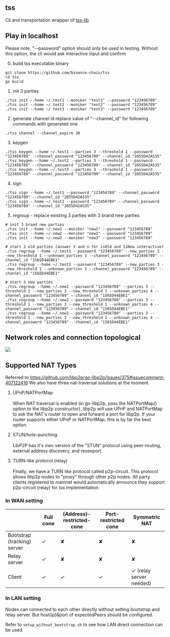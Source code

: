 tss
---

Cli and transportation wrapper of [tss-lib](https://github.com/binance-chain/tss-lib)

## Play in localhost

Please note, "--password" option should only be used in testing. 
Without this option, the cli would ask interactive input and confirm

0. build tss executable binary
```
git clone https://github.com/binance-chain/tss
cd tss
go build
```

1. init 3 parties
```
./tss init --home ~/.test1 --moniker "test1" --password "123456789"
./tss init --home ~/.test2 --moniker "test2" --password "123456789"
./tss init --home ~/.test3 --moniker "test3" --password "123456789"
```

2. generate channel id
replace value of "--channel_id" for following commands with generated one
```
./tss channel --channel_expire 30
```

3. keygen 
```
./tss keygen --home ~/.test1 --parties 3 --threshold 1 --password "123456789" --channel_password "123456789" --channel_id "2855D42A535"   
./tss keygen --home ~/.test2 --parties 3 --threshold 1 --password "123456789" --channel_password "123456789" --channel_id "2855D42A535"            
./tss keygen --home ~/.test3 --parties 3 --threshold 1 --password "123456789" --channel_password "123456789" --channel_id "2855D42A535" 

```

4. sign
```
./tss sign --home ~/.test1 --password "123456789" --channel_password "123456789" --channel_id "2855D42A535" 
./tss sign --home ~/.test2 --password "123456789" --channel_password "123456789" --channel_id "2855D42A535" 
```

5. regroup - replace existing 3 parties with 3 brand new parties
```
# init 3 brand new parties
./tss init --home ~/.new1 --moniker "new1" --password "123456789"
./tss init --home ~/.new2 --moniker "new2" --password "123456789"
./tss init --home ~/.new3 --moniker "new3" --password "123456789"

# start 2 old parties (answer Y and n for isOld and IsNew interactive)
./tss regroup --home ~/.test1 --password "123456789" --new_parties 3 --new_threshold 1 --unknown_parties 3 --channel_password "123456789" --channel_id "1565D44EBE1"
./tss regroup --home ~/.test2 --password "123456789" --new_parties 3 --new_threshold 1 --unknown_parties 3 --channel_password "123456789" --channel_id "1565D44EBE1"

# start 3 new parties
./tss regroup --home ~/.new1 --password "123456789" --parties 3 --threshold 1 --new_parties 3 --new_threshold 1 --unknown_parties 4 --channel_password "123456789" --channel_id "1565D44EBE1"
./tss regroup --home ~/.new2 --password "123456789" --parties 3 --threshold 1 --new_parties 3 --new_threshold 1 --unknown_parties 4 --channel_password "123456789" --channel_id "1565D44EBE1"
./tss regroup --home ~/.new3 --password "123456789" --parties 3 --threshold 1 --new_parties 3 --new_threshold 1 --unknown_parties 4 --channel_password "123456789" --channel_id "1565D44EBE1"
```

## Network roles and connection topological
![](network/tss.png)

## Supported NAT Types

Referred to https://github.com/libp2p/go-libp2p/issues/375#issuecomment-407122416 We also have three nat-traversal solutions at the moment.

1. UPnP/NATPortMap 
<br><br> When NAT traversal is enabled (in go-libp2p, pass the NATPortMap() option to the libp2p constructor), libp2p will use UPnP and NATPortMap to ask the NAT's router to open and forward a port for libp2p. If your router supports either UPnP or NATPortMap, this is by far the best option.

2. STUN/hole-punching
<br><br> LibP2P has it's own version of the "STUN" protocol using peer-routing, external address discovery, and reuseport.

3. TURN-like protocol (relay)
<br><br> Finally, we have a TURN like protocol called p2p-circuit. This protocol allows libp2p nodes to "proxy" through other p2p nodes. All party clients registered to mainnet would automatically announce they support p2p-circuit (relay) for tss implementation.



### In WAN setting

| | Full cone | (Address)-restricted-cone | Port-restricted cone	| Symmetric NAT |
| ------ | ------ | ------ | ------ | ------ |
|Bootstrap (tracking) server| ✓ | ✘ | ✘ | ✘ |
|Relay server| ✓ | ✘ | ✘ | ✘ |
|Client| ✓ | ✓ | ✓ | ✓ (relay server needed) |

### In LAN setting

Nodes can connected to each other directly without setting bootstrap and relay server. But host(ip)&port of expectedPeers should be configured.

Refer to `setup_without_bootstrap.sh` to see how LAN direct connection can be used.